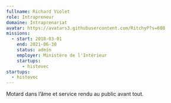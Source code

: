 ```yaml
---
fullname: Richard Violet
role: Intrapreneur
domaine: Intraprenariat
avatar: https://avatars3.githubusercontent.com/RitchyP?s=600
missions:
  - start: 2018-03-01
    end: 2021-06-30
    status: admin
    employer: Ministère de l'Intérieur
    startups:
      - histovec
startups:
  - histovec
---
```

Motard dans l’âme et service rendu au public avant tout.